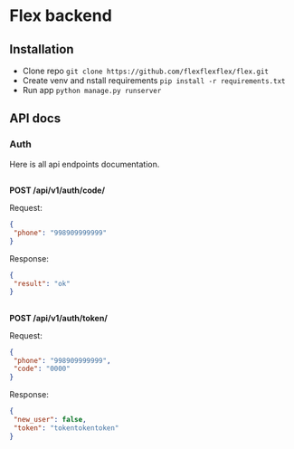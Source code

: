 # Flex backend

## Installation
* Clone repo `git clone https://github.com/flexflexflex/flex.git`
* Create venv and nstall requirements `pip install -r requirements.txt`
* Run app `python manage.py runserver`

## API docs

### Auth
Here is all api endpoints documentation.
##
**POST /api/v1/auth/code/** 

Request:
```json
{
 "phone": "998909999999"
}
```
Response:

```json
{
 "result": "ok"
} 
```

##
**POST /api/v1/auth/token/** 

Request:
```json
{
 "phone": "998909999999",
 "code": "0000"
}
```
Response:

```json
{
 "new_user": false,
 "token": "tokentokentoken"
} 
```